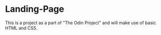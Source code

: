 # Landing-Page
This is a project as a part of "The Odin Project" and will make use of basic HTML and CSS.